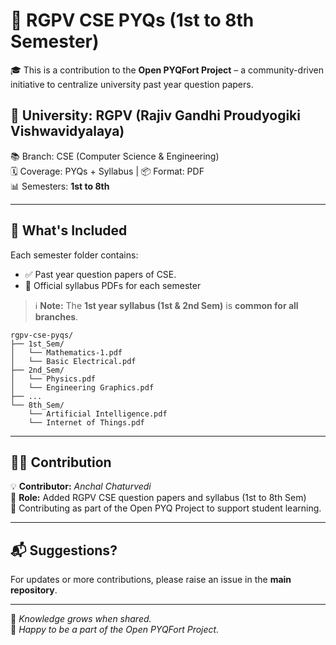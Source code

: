 # 📘 RGPV CSE PYQs (1st to 8th Semester)

🎓 This is a contribution to the **Open PYQFort Project** – a community-driven initiative to centralize university past year question papers.

## 🏫 University: RGPV (Rajiv Gandhi Proudyogiki Vishwavidyalaya)  
📚 Branch: CSE (Computer Science & Engineering)  
🗓️ Coverage: PYQs + Syllabus | 📦 Format: PDF  
📊 Semesters: **1st to 8th**

---

## 📁 What's Included

Each semester folder contains:

- ✅ Past year question papers of CSE. 
- 📘 Official syllabus PDFs for each semester

> ℹ️ **Note:** The **1st year syllabus (1st & 2nd Sem)** is **common for all branches**.

```
rgpv-cse-pyqs/
├── 1st_Sem/
│   └── Mathematics-1.pdf
│   └── Basic Electrical.pdf
├── 2nd_Sem/
│   └── Physics.pdf
│   └── Engineering Graphics.pdf
├── ...
└── 8th_Sem/
    └── Artificial Intelligence.pdf
    └── Internet of Things.pdf
```

---

## 👩‍💻 Contribution

💡 **Contributor:** *Anchal Chaturvedi*  
🎯 **Role:** Added RGPV CSE question papers and syllabus (1st to 8th Sem)  
🤝 Contributing as part of the Open PYQ Project to support student learning.

---

## 📬 Suggestions?

For updates or more contributions, please raise an issue in the **main repository**.

---

📂 *Knowledge grows when shared.*  
📌 *Happy to be a part of the Open PYQFort Project.*

